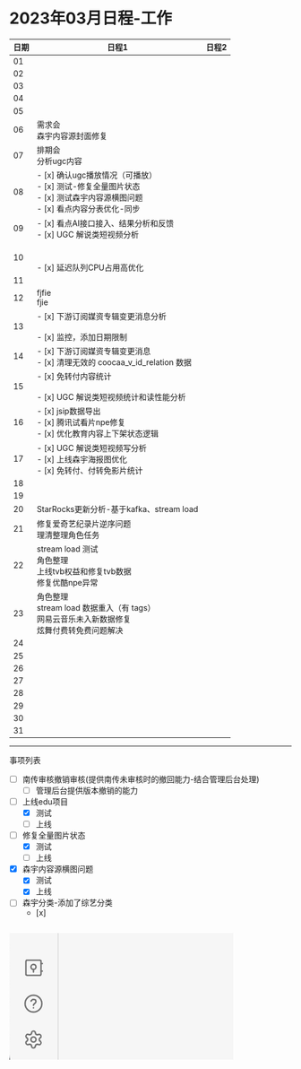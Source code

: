 # 2023年03月日程-工作
| 日期 | 日程1                                                                                                                             | 日程2 |
| ---- | --------------------------------------------------------------------------------------------------------------------------------- | ----- |
| 01   |                                                                                                                                   |       |
| 02   |                                                                                                                                   |       |
| 03   |                                                                                                                                   |       |
| 04   |                                                                                                                                   |       |
| 05   |                                                                                                                                   |       |
| 06   | 需求会<br>森宇内容源封面修复                                                                                                      |       |
| 07   | 排期会<br>分析ugc内容                                                                                                             |       |
| 08   | - [x] 确认ugc播放情况（可播放）<br>- [x] 测试-修复全量图片状态<br>- [x] 测试森宇内容源横图问题<br>- [x] 看点内容分表优化-同步<br> |       |
| 09   | - [x] 看点AI接口接入、结果分析和反馈<br>- [x] UGC 解说类短视频分析<br>                                                            |       |
| 10   | <br><br>- [x] 延迟队列CPU占用高优化<br>                                                                                           |       |
| 11   |                                                                                                                                   |       |
| 12   | fjfie</br>fjie                                                                                                                                  |       |
| 13   | - [x] 下游订阅媒资专辑变更消息分析<br><br>- [x] 监控，添加日期限制                                                                |       |
| 14   | - [x] 下游订阅媒资专辑变更消息<br>- [x] 清理无效的 coocaa\_v\_id\_relation 数据                                                   |       |
| 15   | - [x] 免转付内容统计<br><br>- [x] UGC 解说类短视频统计和读性能分析                                                                |       |
| 16   | - [x] jsip数据导出<br>- [x] 腾讯试看片npe修复<br>- [x] 优化教育内容上下架状态逻辑<br>                                             |       |
| 17   | - [x] UGC 解说类短视频写分析<br>- [x] 上线森宇海报图优化<br>- [x] 免转付、付转免影片统计<br>                                      |       |
| 18   |                                                                                                                                   |       |
| 19   |                                                                                                                                   |       |
| 20   | StarRocks更新分析-基于kafka、stream load                                                                                          |       |
| 21   | 修复爱奇艺纪录片逆序问题<br>理清整理角色任务                                                                                      |       |
| 22   | stream load 测试<br>角色整理<br>上线tvb权益和修复tvb数据<br>修复优酷npe异常                                                       |       |
| 23   | 角色整理<br>stream load 数据重入（有 tags）<br>网易云音乐未入新数据修复<br>炫舞付费转免费问题解决                                 |       |
| 24   |                                                                                                                                   |       |
| 25   |                                                                                                                                   |       |
| 26   |                                                                                                                                   |       |
| 27   |                                                                                                                                   |       |
| 28   |                                                                                                                                   |       |
| 29   |                                                                                                                                   |       |
| 30   |                                                                                                                                   |       |
| 31   |                                                                                                                                   |       |



---
事项列表

- [ ] 南传审核撤销审核(提供南传未审核时的撤回能力-结合管理后台处理)
   - [ ] 管理后台提供版本撤销的能力
- [ ] 上线edu项目
   - [x] 测试
   - [ ] 上线
- [ ] 修复全量图片状态
   - [x] 测试
   - [ ] 上线
- [x] 森宇内容源横图问题
   - [x] 测试
   - [x] 上线
- [ ] 森宇分类-添加了综艺分类
   - [x] 

```notion-like-tables

```


![image.png](https://raw.githubusercontent.com/lyloou/img/develop/v3/202303250028641.png)

